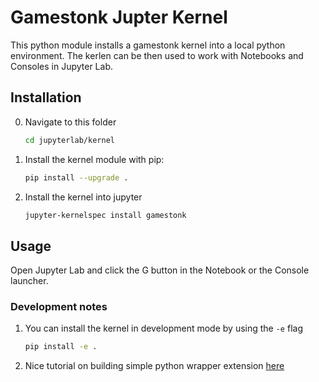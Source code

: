# Gamestonk Jupter Kernel

This python module installs a gamestonk kernel into a local python environment.
The kerlen can be then used to work with Notebooks and Consoles in Jupyter Lab.

## Installation

0. Navigate to this folder

    ```bash
    cd jupyterlab/kernel
    ```

1. Install the kernel module with pip:

    ```bash
    pip install --upgrade .
    ```

2. Install the kernel into jupyter

    ```bash
    jupyter-kernelspec install gamestonk
    ```

## Usage

Open Jupyter Lab and click the G button in the Notebook or the Console launcher.

### Development notes

1. You can install the kernel in development mode by using the `-e` flag

    ```bash
    pip install -e .
    ```

2. Nice tutorial on building simple python wrapper extension [here](https://github.com/ipython-books/cookbook-2nd-code/blob/master/chapter01_basic/06_kernel.ipynb)
